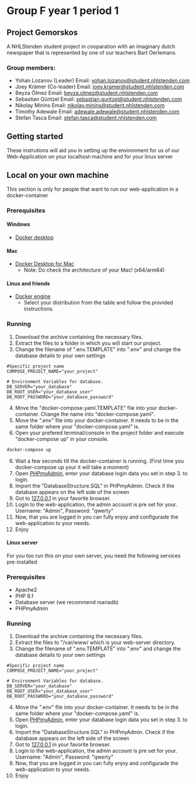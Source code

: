 # Group F year 1 period 1 

## Project Gemorskos

A NHLStenden student project in cooparation with an imaginary dutch newspaper that is represented by one of our teachers Bart Oerlemans.

### Group members:
* Yohan Lozanov (Leader) Email: yohan.lozanov@student.nhlstenden.com
* Joey Krämer (Co-leader) Email: joey.kramer@student.nhlstenden.com
* Beyza Ölmez  Email: beyza.olmez@student.nhlstenden.com
* Sebastian Güntzel Email: sebastian.guntzel@student.nhlstenden.com
* Nikolay Minins Email: nikolay.minins@student.nhlstenden.com
* Timothy Adewale Email: adewale.adewale@student.nhlstenden.com
* Stefan Tasca Email: stefan.tasca@student.nhlstenden.com

## Getting started
These instrutions will aid you in setting up the environment for us of our Web-Application on your localhost-machine and for your linux server

## Local on your own machine
This section is only for people that want to run our web-application in a docker-container
### Prerequisites

#### Windows

- [Docker desktop](https://docs.docker.com/desktop/windows/install/)

#### Mac

- [Docker Desktop for Mac](https://docs.docker.com/desktop/mac/install/)
  - Note: Do check the architecture of your Mac! (x64/arm64)

#### Linux and friends

- [Docker engine](https://docs.docker.com/engine/install/#server)
  - Select your distribution from the table and follow the provided instructions.

### Running

1. Download the archive containing the necessary files.
2. Extract the files to a folder in which you will start our project. 
3. Change the filename of ".env.TEMPLATE" into ".env" and change the database details to your own settings

``` .env 
#Specific project name
COMPOSE_PROJECT_NAME="your_project"

# Environment Variables for database.
DB_SERVER="your_database"
DB_ROOT_USER="your_database_user"
DB_ROOT_PASSWORD="your_database_password"

```

4. Move the "docker-compose.yaml.TEMPLATE" file into your docker-container. Change the name into "docker-compose.yaml".
5. Move the ".env" file into your docker-container. It needs to be in the same folder where your "docker-compose.yaml" is.
6. Open your prefered terminal/console in the project folder and execute "docker-compose up" in your console.

``` Powershell
docker-compose up
```
6. Wait a few seconds till the docker-container is running. (First time you docker-compose up your it will take a moment)
7. Open [PHPmyAdmin](http://127.0.0.1:8080), enter your database login data you set in step 3. to login.
8. Import the "DatabaseStructure.SQL" in PHPmyAdmin. Check if the database appears on the left side of the screen
9. Got to [127.0.0.1](http://127.0.0.1)  in your favorite browser. 
10. Login to the web-application, the admin account is pre set for your. Username: "Admin", Password: "qwerty"
11. Now, that you are logged in you can fully enjoy and configurade the web-application to your needs.
12. Enjoy

#### Linux server
For you too run this on your own server, you need the following services pre-installed

### Prerequisites
- Apache2
- PHP 8.1
- Database server (we recommend mariadb)
- PHPmyAdmin

### Running

1. Download the archive containing the necessary files.
2. Extract the files to "/var/www/ which is your web-server directory. 
3. Change the filename of ".env.TEMPLATE" into ".env" and change the database details to your own settings

``` .env 
#Specific project name
COMPOSE_PROJECT_NAME="your_project"

# Environment Variables for database.
DB_SERVER="your_database"
DB_ROOT_USER="your_database_user"
DB_ROOT_PASSWORD="your_database_password"

```

4. Move the ".env" file into your docker-container. It needs to be in the same folder where your "docker-compose.yaml" is.
5. Open [PHPmyAdmin](http://127.0.0.1:8080), enter your database login data you set in step 3. to login.
6. Import the "DatabaseStructure.SQL" in PHPmyAdmin. Check if the database appears on the left side of the screen
7. Got to [127.0.0.1](http://127.0.0.1)  in your favorite browser. 
8. Login to the web-application, the admin account is pre set for your. Username: "Admin", Password: "qwerty"
9. Now, that you are logged in you can fully enjoy and configurade the web-application to your needs.
10. Enjoy
